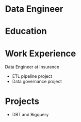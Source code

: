 # Data Engineer

# Education

# Work Experience
Data Engineer at Insurance 
- ETL pipeline project
- Data governance project

# Projects
- DBT and Bigquery
